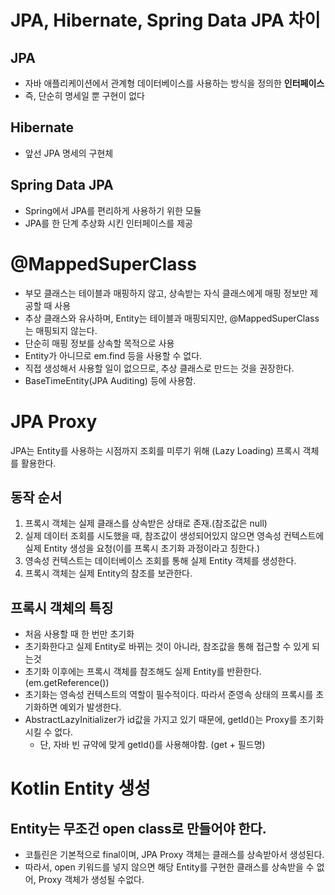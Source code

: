 # JPA, Hibernate, Spring Data JPA 차이
## JPA
- 자바 애플리케이션에서 관계형 데이터베이스를 사용하는 방식을 정의한 **인터페이스**
- 즉, 단순히 명세일 뿐 구현이 없다
## Hibernate
- 앞선 JPA 명세의 구현체
## Spring Data JPA
- Spring에서 JPA를 편리하게 사용하기 위한 모듈
- JPA를 한 단계 추상화 시킨 인터페이스를 제공

# @MappedSuperClass
- 부모 클래스는 테이블과 매핑하지 않고, 상속받는 자식 클래스에게 매핑 정보만 제공할 때 사용
- 추상 클래스와 유사하며, Entity는 테이블과 매핑되지만, @MappedSuperClass는 매핑되지 않는다.
- 단순히 매핑 정보를 상속할 목적으로 사용
- Entity가 아니므로 em.find 등을 사용할 수 없다.
- 직접 생성해서 사용할 일이 없으므로, 추상 클래스로 만드는 것을 권장한다.
- BaseTimeEntity(JPA Auditing) 등에 사용함.

# JPA Proxy
JPA는 Entity를 사용하는 시점까지 조회를 미루기 위해 (Lazy Loading) 프록시 객체를 활용한다.
## 동작 순서
1. 프록시 객체는 실제 클래스를 상속받은 상태로 존재.(참조값은 null)
2. 실제 데이터 조회를 시도했을 때, 참조값이 생성되어있지 않으면 영속성 컨텍스트에 실제 Entity 생성을 요청(이를 프록시 초기화 과정이라고 칭한다.)
3. 영속성 컨텍스트는 데이터베이스 조회를 통해 실제 Entity 객체를 생성한다.
4. 프록시 객체는 실제 Entity의 참조를 보관한다.
## 프록시 객체의 특징
- 처음 사용할 때 한 번만 초기화
- 초기화한다고 실제 Entity로 바뀌는 것이 아니라, 참조값을 통해 접근할 수 있게 되는것
- 초기화 이후에는 프록시 객체를 참조해도 실제 Entity를 반환한다. (em.getReference())
- 초기화는 영속성 컨텍스트의 역할이 필수적이다. 따라서 준영속 상태의 프록시를 초기화하면 예외가 발생한다.
- AbstractLazyInitializer가 id값을 가지고 있기 때문에, getId()는 Proxy를 초기화시킬 수 없다.
    - 단, 자바 빈 규약에 맞게 getId()를 사용해야함. (get + 필드명)
# Kotlin Entity 생성
## Entity는 무조건 open class로 만들어야 한다.
- 코틀린은 기본적으로 final이며, JPA Proxy 객체는 클래스를 상속받아서 생성된다.
- 따라서, open 키워드를 넣지 않으면 해당 Entity를 구현한 클래스를 상속받을 수 없어, Proxy 객체가 생성될 수없다.